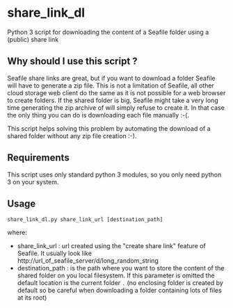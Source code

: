 # share_link_dl
Python 3 script for downloading the content of a Seafile folder using a (public) share link

## Why should I use this script ?

Seafile share links are great, but if you want to download a folder Seafile will have to generate a zip file. This is not a limitation of Seafile, all other cloud storage web client do the same as it is not possible for a web browser to create folders. If the shared folder is big, Seafile might take a very long time generating the zip archive of will simply refuse to create it. In that case the only thing you can do is downloading each file manually :-(.

This script helps solving this problem by automating the download of a shared folder without any zip file creation :-).

## Requirements

This script uses only standard python 3 modules, so you only need python 3 on your system.

## Usage

 `share_link_dl.py share_link_url [destination_path]`

where:

- share_link_url : url created using the "create share link" feature of Seafile. It usually look like http://url_of_seafile_server/d/long_random_string
- destination_path : is the path where you want to store the content of the shared folder on you local filesystem. If this parameter is omitted the default location is the current folder `.`  (no enclosing folder is created by default so be careful when downloading a folder containing lots of files at its root)